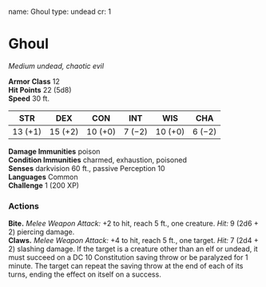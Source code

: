 name: Ghoul
type: undead
cr: 1

# Ghoul 
_Medium undead, chaotic evil_

**Armor Class** 12    
**Hit Points** 22 (5d8)    
**Speed** 30 ft. 

| STR     | DEX     | CON     | INT     | WIS     | CHA     |
|---------|---------|---------|---------|---------|---------|
| 13 (+1) | 15 (+2) | 10 (+0) | 7 (−2)  | 10 (+0) | 6 (−2)  |

**Damage Immunities** poison    
**Condition Immunities** charmed, exhaustion, poisoned    
**Senses** darkvision 60 ft., passive Perception 10    
**Languages** Common    
**Challenge** 1 (200 XP) 

### Actions    
**Bite.** _Melee Weapon Attack:_ +2 to hit, reach 5 ft., one creature. _Hit:_ 9 (2d6 + 2) piercing damage.    
**Claws.** _Melee Weapon Attack:_ +4 to hit, reach 5 ft., one target. _Hit:_ 7 (2d4 + 2) slashing damage. If the target is a creature other than an elf or undead, it must succeed on a DC 10 Constitution saving throw or be paralyzed for 1 minute. The target can repeat the saving throw at the end of each of its turns, ending the effect on itself on a success.